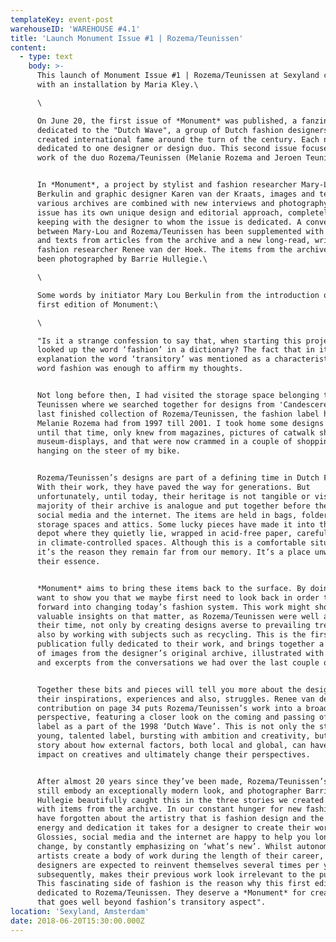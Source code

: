 ```yaml
---
templateKey: event-post
warehouseID: 'WAREHOUSE #4.1'
title: 'Launch Monument Issue #1 | Rozema/Teunissen'
content:
  - type: text
    body: >-
      This launch of Monument Issue #1 | Rozema/Teunissen at Sexyland concides
      with an installation by Maria Kley.\

      \

      On June 20, the first issue of *Monument* was published, a fanzine
      dedicated to the "Dutch Wave", a group of Dutch fashion designers who
      created international fame around the turn of the century. Each number is
      dedicated to one designer or design duo. This second issue focuses on the
      work of the duo Rozema/Teunissen (Melanie Rozema and Jeroen Teunissen). 


      In *Monument*, a project by stylist and fashion researcher Mary-Lou
      Berkulin and graphic designer Karen van der Kraats, images and texts from
      various archives are combined with new interviews and photography. Each
      issue has its own unique design and editorial approach, completely in
      keeping with the designer to whom the issue is dedicated. A conversation
      between Mary-Lou and Rozema/Teunissen has been supplemented with quotes
      and texts from articles from the archive and a new long-read, written by
      fashion researcher Renee van der Hoek. The items from the archive have
      been photographed by Barrie Hullegie.\

      \

      Some words by initiator Mary Lou Berkulin from the introduction of this
      first edition of Monument:\

      \

      "Is it a strange confession to say that, when starting this project, I
      looked up the word ‘fashion’ in a dictionary? The fact that in its
      explanation the word ‘transitory’ was mentioned as a characteristic of the
      word fashion was enough to affirm my thoughts.


      Not long before then, I had visited the storage space belonging to Jeroen
      Teunissen where we searched together for designs from 'Candescere', the
      last finished collection of Rozema/Teunissen, the fashion label he and
      Melanie Rozema had from 1997 till 2001. I took home some designs that I,
      until that time, only knew from magazines, pictures of catwalk shows or
      museum-displays, and that were now crammed in a couple of shopping bags,
      hanging on the steer of my bike.


      Rozema/Teunissen’s designs are part of a defining time in Dutch Fashion.
      With their work, they have paved the way for generations. But
      unfortunately, until today, their heritage is not tangible or visible. The
      majority of their archive is analogue and put together before the rise of
      social media and the internet. The items are held in bags, folders, in
      storage spaces and attics. Some lucky pieces have made it into the museum
      depot where they quietly lie, wrapped in acid-free paper, carefully held
      in climate-controlled spaces. Although this is a comfortable situation,
      it’s the reason they remain far from our memory. It’s a place unworthy of
      their essence.


      *Monument* aims to bring these items back to the surface. By doing so, I
      want to show you that we maybe first need to look back in order to move
      forward into changing today’s fashion system. This work might show us some
      valuable insights on that matter, as Rozema/Teunissen were well ahead of
      their time, not only by creating designs averse to prevailing trends, but
      also by working with subjects such as recycling. This is the first
      publication fully dedicated to their work, and brings together a selection
      of images from the designer’s original archive, illustrated with quotes
      and excerpts from the conversations we had over the last couple of months.


      Together these bits and pieces will tell you more about the designers;
      their inspirations, experiences and also, struggles. Renee van der Hoek’s
      contribution on page 34 puts Rozema/Teunissen’s work into a broader
      perspective, featuring a closer look on the coming and passing of the
      label as a part of the 1998 ‘Dutch Wave’. This is not only the story of a
      young, talented label, bursting with ambition and creativity, but also a
      story about how external factors, both local and global, can have an
      impact on creatives and ultimately change their perspectives.


      After almost 20 years since they’ve been made, Rozema/Teunissen’s designs
      still embody an exceptionally modern look, and photographer Barrie
      Hullegie beautifully caught this in the three stories we created together
      with items from the archive. In our constant hunger for new fashion we
      have forgotten about the artistry that is fashion design and the amount of
      energy and dedication it takes for a designer to create their work.
      Glossies, social media and the internet are happy to help you long for
      change, by constantly emphasizing on ‘what’s new’. Whilst autonomous
      artists create a body of work during the length of their career, fashion
      designers are expected to reinvent themselves several times per year which
      subsequently, makes their previous work look irrelevant to the public.
      This fascinating side of fashion is the reason why this first edition is
      dedicated to Rozema/Teunissen. They deserve a *Monument* for creating work
      that goes well beyond fashion’s transitory aspect".
location: 'Sexyland, Amsterdam'
date: 2018-06-20T15:30:00.000Z
---
```

